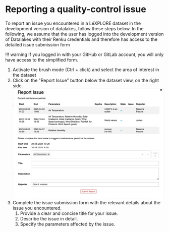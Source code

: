 # Reporting a quality-control issue

To report an issue you encountered in a LéXPLORE dataset in the development version of datalakes, follow these steps below. In the following, we assume that the user has logged into the development version of Datalakes with their Renku credentials and therefore has access to the detailed issue submission form

<!-- prettier-ignore-start -->

!!! warning
    If you logged in with your GitHub or GitLab account, you will only have access to the simplified form.

<!-- prettier-ignore-end -->

1. Activate the brush mode (Ctrl + click) and select the area of interest in the dataset
2. Click on the "Report Issue" button below the dataset view, on the right side.
   ![Screenshot](../img/issue_form.png)
3. Complete the issue submission form with the relevant details about the issue you encountered.
    1. Provide a clear and concise title for your issue.
    2. Describe the issue in detail.
    3. Specify the parameters affected by the issue.
